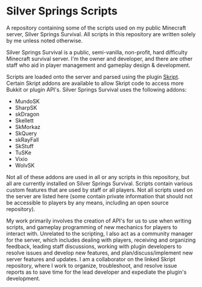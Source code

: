 # Silver Springs Scripts

A repository containing some of the scripts used on my public Minecraft server, Silver Springs Survival. All scripts in this repository are written solely by me unless noted otherwise.

Silver Springs Survival is a public, semi-vanilla, non-profit, hard difficulty Minecraft survival server. I'm the owner and developer, and there are other staff who aid in player management and gameplay design & development.

Scripts are loaded onto the server and parsed using the plugin [Skript](https://github.com/bensku/Skript). Certain Skript addons are available to allow Skript code to access more Bukkit or plugin API's. Silver Springs Survival uses the following addons:
- MundoSK
- SharpSK
- skDragon
- Skellett
- SkMorkaz
- SkQuery
- skRayFall
- SkStuff
- TuSKe
- Vixio
- WolvSK

Not all of these addons are used in all or any scripts in this repository, but all are currently installed on Silver Springs Survival. Scripts contain various custom features that are used by staff or all players. Not all scripts used on the server are listed here (some contain private information that should not be accessible to players by any means, including an open source repository). 

My work primarily involves the creation of API's for us to use when writing scripts, and gameplay programming of new mechanics for players to interact with. Unrelated to the scripting, I also act as a community manager for the server, which includes dealing with players, receiving and organizing feedback, leading staff discussions, working with plugin developers to resolve issues and develop new features, and plan/discuss/implement new server features and updates. I am a collaborator on the linked Skript repository, where I work to organize, troubleshoot, and resolve issue reports as to save time for the lead developer and expediate the plugin's development.
